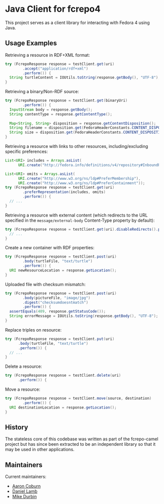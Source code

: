 Java Client for fcrepo4
=======================

This project serves as a client library for interacting with Fedora 4
using Java.

Usage Examples
--------------

Retrieving a resource in RDF+XML format:
```java
try (FcrepoResponse response = testClient.get(uri)
        .accept("application/rdf+xml")
        .perform()) {
  String turtleContent = IOUtils.toString(response.getBody(), "UTF-8");
}
```

Retrieving a binary/Non-RDF source:
```java
try (FcrepoResponse response = testClient.get(binaryUri)
        .perform()) {
  InputStream body = response.getBody();
  String contentType = response.getContentType();
  
  Map<String, String> disposition = response.getContentDisposition();
  String filename = disposition.get(FedoraHeaderConstants.CONTENT_DISPOSITION_FILENAME);
  String size = disposition.get(FedoraHeaderConstants.CONTENT_DISPOSITION_SIZE);
}
```

Retrieving a resource with links to other resources, including/excluding specific preferences:
```java
List<URI> includes = Arrays.asList(
      URI.create("http://fedora.info/definitions/v4/repository#InboundReferences"));

List<URI> omits = Arrays.asList(
      URI.create("http://www.w3.org/ns/ldp#PreferMembership"),
      URI.create("http://www.w3.org/ns/ldp#PreferContainment"));
try (FcrepoResponse response = testClient.get(uri)
        .preferRepresentation(includes, omits)
        .perform()) {
  // ...
}
```

Retrieving a resource with external content (which redirects to the URL specified in the
`message/external-body` Content-Type property by default):
```java
try (FcrepoResponse response = testClient.get(uri).disableRedirects().perform()) {
  // ...
}
```

Create a new container with RDF properties:
```java
try (FcrepoResponse response = testClient.post(uri)
        .body(turtleFile, "text/turtle")
        .perform()) {
  URI newResourceLocation = response.getLocation();
}
```

Uploaded file with checksum mismatch:
```java
try (FcrepoResponse response = testClient.post(uri)
        .body(pictureFile, "image/jpg")
        .digest("checksumdoesntmatch")
        .perform()) {
  assertEquals(409, response.getStatusCode());
  String errorMessage = IOUtils.toString(response.getBody(), "UTF-8");
}
```

Replace triples on resource:
```java
try (FcrepoResponse response = testClient.put(uri)
      .body(turtleFile, "text/turtle")
      .perform()) {
  // ...
}
```

Delete a resource:
```java
try (FcrepoResponse response = testClient.delete(uri)
      .perform()) {
```

Move a resource:
```java
try (FcrepoResponse response = testClient.move(source, destination)
        .perform()) {
  URI destinationLocation = response.getLocation();
}
```

History
-------

The stateless core of this codebase was written as part of the 
fcrepo-camel project but has since been extracted to be an independent
library so that it may be used in other applications.

Maintainers
-----------

Current maintainers:
* [Aaron Coburn](https://github.com/acoburn)
* [Daniel Lamb](https://github.com/dannylamb)
* [Mike Durbin](https://github.com/mikedurbin)

